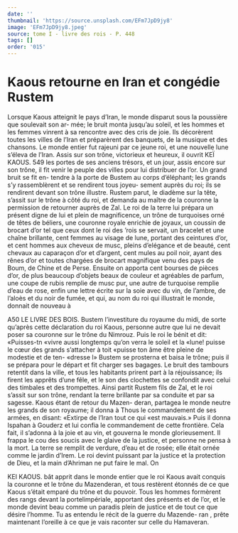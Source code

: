 ```yaml
---
date: ''
thumbnail: 'https://source.unsplash.com/EFm7JpD9jy8'
image: 'EFm7JpD9jy8.jpeg'
source: tome I - livre des rois - P. 448
tags: []
order: '015'
---
```


# Kaous retourne en Iran et congédie Rustem

Lorsque Kaous atteignit le pays d’Iran, le monde
disparut sous la poussière que soulevait son ar- mée; le bruit monta jusqu’au soleil, et les hommes
et les femmes vinrent à sa rencontre avec des cris
de joie. Ils décorèrent toutes les villes de l’Iran
et préparèrent des banquets, de la musique et
des chansons. Le monde entier fut rajeuni par ce jeune roi, et une nouvelle lune s’éleva de l’Iran.
Assis sur son trône, victorieux et heureux, il ouvrit
KEÏ KAOUS. 549 les portes de ses anciens trésors, et un jour, assis
encore sur son trône, il fit venir le peuple des villes pour lui distribuer de l’or. Un grand bruit se fit en- tendre à la porte de Bustem au corps d’éléphant; les
grands s’y rassemblèrent et se rendirent tous joyeu- sement auprès du roi; ils se rendirent devant son trône illustre. Rustem parut, le diadème sur la tête, s’assit sur le trône à côté du roi, et demanda au
maître de la couronne la permission de retourner auprès de Zal. Le roi de la terre lui prépara un présent digne de lui et plein de magnificence, un trône de turquoises orné de têtes de béliers, une couronne royale enrichie de joyaux, un coussin de brocart d’or tel que ceux dont le roi des ’rois se servait, un bracelet et une chaîne brillante, cent
femmes au visage de lune, portant des ceintures d’or, et cent hommes aux cheveux de musc, pleins d’elégance et de beauté, cent chevaux au caparaçon
d’or et d’argent, cent mules au poil noir, ayant des
rênes d’or et toutes chargées de brocart magnifique
venu des pays de Boum, de Chine et de Perse. Ensuite on apporta cent bourses de pièces d’or, de
plus beaucoup d’objets beaux de couleur et agréables
de parfum, une coupe de rubis remplie de musc pur, une autre de turquoise remplie d’eau de rose, enfin
une lettre écrite sur la soie avec du vin, de l’ambre,
de l’aloès et du noir de fumée, et qui, au nom du
roi qui illustrait le monde, donnait de nouveau à

A50 LE LIVRE DES BOIS.
Bustem l’investiture du royaume du midi, de sorte qu’après cette déclaration du roi Kaous, personne
autre que lui ne devait poser sa couronne sur le trône du Nimrouz. Puis le roi le bénit et dit: «Puisses-tn «vivre aussi longtemps qu’on verra le soleil et la «lune! puisse le cœur des grands s’attacher à toit
«puisse ton âme être pleine de modestie et de ten- «dresse l» Bustem se prosterna et baisa le trône;
puis il se prépara pour le départ et fit charger ses bagages. Le bruit des tambours retentit dans la ville, et tous les habitants prirent part à la réjouissance; ils firent les apprêts d’une fêle, et le son des clochettes
se confondit avec celui des timbales et des trompettes. Ainsi partit Rustem fils de Zal, et le roi s’assit sur son trône, rendant la terre brillante par sa conduite et par sa sagesse. Kaous étant de retour du Mazen- deran, partagea le monde neutre les grands de son royaume; il donna à Thous le commandement de ses armées, en disant: «Extirpe de l’Iran tout ce qui
«est mauvais.» Puis il donna Ispahan à Gouderz et
lui confia le commandement de cette frontière. Cela fait, il s’adonna à la joie et au vin, et gouverna le monde glorieusement. Il frappa le cou des soucis avec le glaive de la justice, et personne ne pensa à la mort. La terre se remplit de verdure, d’eau et de rosée; elle était ornée comme le jardin d’Irem. Le
roi devint puissant par la justice et la protection de Dieu, et la main d’Ahriman ne put faire le mal. On

KEI KAOUS. bât apprit dans le monde entier que le roi Kaous avait
conquis la couronne et le trône du Mazenderan, et tous restèrent étonnés de ce que Kaous s’était emparé
du trône et du pouvoir. Tous les hommes formèrent des rangs devant la portelimpériale, apportant des présents et de l’or, et le monde devint beau comme
un paradis plein de justice et de tout ce que désire l’homme.
Tu as entendu le récit de la guerre du Mazende- ran , prête maintenant l’oreille à ce que je vais raconter sur celle du Hamaveran.
